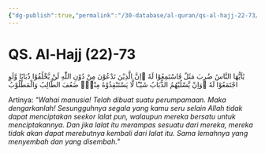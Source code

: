 ```yaml
---
{"dg-publish":true,"permalink":"/30-database/al-quran/qs-al-hajj-22-73/"}
---
```



# QS. Al-Hajj (22)-73
يٰٓاَيُّهَا النَّاسُ ضُرِبَ مَثَلٌ فَاسْتَمِعُوْا لَهٗ ۗاِنَّ الَّذِيْنَ تَدْعُوْنَ مِنْ دُوْنِ اللّٰهِ لَنْ يَّخْلُقُوْا ذُبَابًا وَّلَوِ اجْتَمَعُوْا لَهٗ ۗوَاِنْ يَّسْلُبْهُمُ الذُّبَابُ شَيْـًٔا لَّا يَسْتَنْقِذُوْهُ مِنْهُۗ ضَعُفَ الطَّالِبُ وَالْمَطْلُوْبُ

Artinya: *"Wahai manusia! Telah dibuat suatu perumpamaan. Maka dengarkanlah! Sesungguhnya segala yang kamu seru selain Allah tidak dapat menciptakan seekor lalat pun, walaupun mereka bersatu untuk menciptakannya. Dan jika lalat itu merampas sesuatu dari mereka, mereka tidak akan dapat merebutnya kembali dari lalat itu. Sama lemahnya yang menyembah dan yang disembah."*
